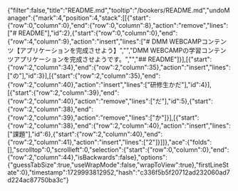 {"filter":false,"title":"README.md","tooltip":"/bookers/README.md","undoManager":{"mark":4,"position":4,"stack":[[{"start":{"row":0,"column":0},"end":{"row":0,"column":8},"action":"remove","lines":["# README"],"id":2},{"start":{"row":0,"column":0},"end":{"row":4,"column":9},"action":"insert","lines":["# DMM WEBCAMPコンテンツ【アプリケーションを完成させよう】","","DMM WEBCAMPの学習コンテンツアプリケーションを完成させようです。","","## README"]}],[{"start":{"row":2,"column":34},"end":{"row":2,"column":35},"action":"insert","lines":["の"],"id":3}],[{"start":{"row":2,"column":35},"end":{"row":2,"column":40},"action":"insert","lines":["研修生かだ"],"id":4}],[{"start":{"row":2,"column":39},"end":{"row":2,"column":40},"action":"remove","lines":["だ"],"id":5},{"start":{"row":2,"column":38},"end":{"row":2,"column":39},"action":"remove","lines":["か"]}],[{"start":{"row":2,"column":38},"end":{"row":2,"column":40},"action":"insert","lines":["課題"],"id":6},{"start":{"row":2,"column":40},"end":{"row":2,"column":41},"action":"insert","lines":["2"]}]]},"ace":{"folds":[],"scrolltop":0,"scrollleft":0,"selection":{"start":{"row":0,"column":0},"end":{"row":2,"column":44},"isBackwards":false},"options":{"guessTabSize":true,"useWrapMode":false,"wrapToView":true},"firstLineState":0},"timestamp":1729993812952,"hash":"c336f5b5f20712ad232060ad7d224ac87750ba3c"}